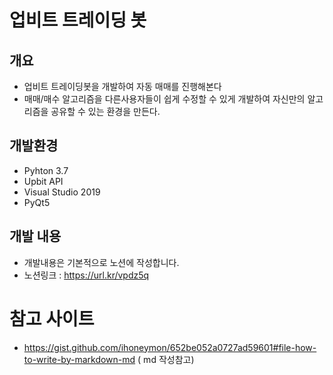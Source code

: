 업비트 트레이딩 봇
=================

개요
----------
* 업비트 트레이딩봇을 개발하여 자동 매매를 진행해본다
* 매매/매수 알고리즘을 다른사용자들이 쉽게 수정할 수 있게 개발하여 자신만의 알고리즘을 공유할 수 있는 환경을 만든다.



개발환경
-------
* Pyhton 3.7
* Upbit API
* Visual Studio 2019
* PyQt5 


개발 내용
------
* 개발내용은 기본적으로 노션에 작성합니다.
* 노션링크 : https://url.kr/vpdz5q



참고 사이트
=============
- https://gist.github.com/ihoneymon/652be052a0727ad59601#file-how-to-write-by-markdown-md  ( md 작성참고)

